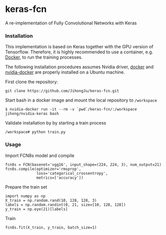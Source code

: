 # keras-fcn
A re-implementation of Fully Convolutional Networks with Keras

### Installation

This implementation is based on Keras together with the GPU version of Tensorflow. Therefore, it is highly recommended to use a container, e.g. [Docker](https://www.docker.com/), to run the training processes.

The following installation procedures assumes Nvidia driver, [docker](https://docs.docker.com/engine/installation/linux/ubuntu/) and [nvidia-docker](https://devblogs.nvidia.com/parallelforall/nvidia-docker-gpu-server-application-deployment-made-easy/) are properly installed on a Ubuntu machine.

First clone the repository:

```
git clone https://github.com/JihongJu/keras-fcn.git
```

Start bash in a docker image and mount the local repository to `/workspace`
```
$ nvidia-docker run -it --rm -v `pwd`/keras-fcn/:/workspace jihong/nvidia-keras bash
```

Validate installation by by starting a train process

```
/workspace# python train.py
```


### Usage

Import FCN8s model and compile

```
fcn8s = FCN(basenet='vgg16', input_shape=(224, 224, 3), num_output=21)
fcn8s.compile(optimizer='rmsprop',
              loss='categorical_crossentropy',
              metrics=['accuracy'])
```

Prepare the train set

```
import numpy as np
X_train = np.random.rand(10, 128, 128, 3)
labels = np.random.randint(0, 21, size=[10, 128, 128])
y_train = np.eye(21)[labels]
```


Train

```
fcn8s.fit(X_train, y_train, batch_size=1)
```
